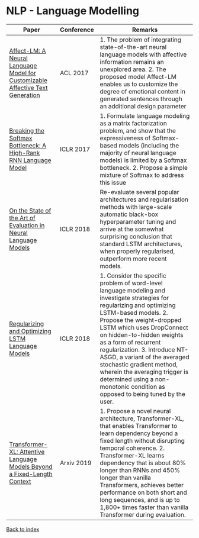 # NLP - Language Modelling
|Paper|Conference|Remarks
|--|--|--|
|[Affect-LM: A Neural Language Model for Customizable Affective Text Generation](https://aclanthology.coli.uni-saarland.de/papers/P17-1059/p17-1059)|ACL 2017|1. The problem of integrating state-of-the-art neural language models with affective information remains an unexplored area. 2. The proposed model Affect-LM enables us to customize the degree of emotional content in generated sentences through an additional design parameter|
|[Breaking the Softmax Bottleneck: A High-Rank RNN Language Model](https://arxiv.org/pdf/1711.03953)|ICLR 2017|1. Formulate language modeling as a matrix factorization problem, and show that the expressiveness of Softmax-based models (including the majority of neural language models) is limited by a Softmax bottleneck. 2. Propose a simple mixture of Softmax to address this issue|
|[On the State of the Art of Evaluation in Neural Language Models](https://arxiv.org/pdf/1707.05589)|ICLR 2018|Re-evaluate several popular architectures and regularisation methods with large-scale automatic black-box hyperparameter tuning and arrive at the somewhat surprising conclusion that standard LSTM architectures, when properly regularised, outperform more recent models.|
|[Regularizing and Optimizing LSTM Language Models](https://openreview.net/pdf?id=SyyGPP0TZ)|ICLR 2018|1. Consider the specific problem of word-level language modeling and investigate strategies for regularizing and optimizing LSTM-based models. 2. Propose the weight-dropped LSTM which uses DropConnect on hidden-to-hidden weights as a form of recurrent regularization. 3. Introduce NT-ASGD, a variant of the averaged stochastic gradient method, wherein the averaging trigger is determined using a non-monotonic condition as opposed to being tuned by the user.|
|[Transformer-XL: Attentive Language Models Beyond a Fixed-Length Context](https://arxiv.org/pdf/1901.02860)|Arxiv 2019|1. Propose a novel neural architecture, Transformer-XL, that enables Transformer to learn dependency beyond a fixed length without disrupting temporal coherence. 2. Transformer-XL learns dependency that is about 80% longer than RNNs and 450% longer than vanilla Transformers, achieves better performance on both short and long sequences, and is up to 1,800+ times faster than vanilla Transformer during evaluation.|

[Back to index](../README.md)

<!--stackedit_data:
eyJoaXN0b3J5IjpbMTc4NDEyMzQwMSwtMTQzMTAxNTUzOF19
-->